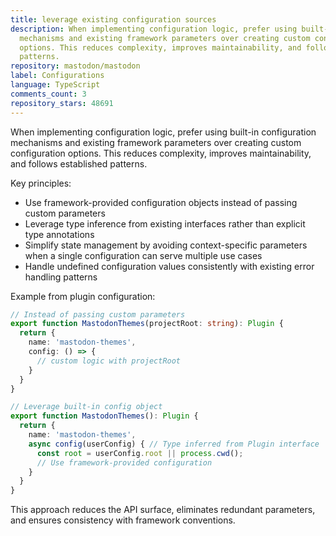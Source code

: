 ```yaml
---
title: leverage existing configuration sources
description: When implementing configuration logic, prefer using built-in configuration
  mechanisms and existing framework parameters over creating custom configuration
  options. This reduces complexity, improves maintainability, and follows established
  patterns.
repository: mastodon/mastodon
label: Configurations
language: TypeScript
comments_count: 3
repository_stars: 48691
---
```


When implementing configuration logic, prefer using built-in configuration mechanisms and existing framework parameters over creating custom configuration options. This reduces complexity, improves maintainability, and follows established patterns.

Key principles:
- Use framework-provided configuration objects instead of passing custom parameters
- Leverage type inference from existing interfaces rather than explicit type annotations
- Simplify state management by avoiding context-specific parameters when a single configuration can serve multiple use cases
- Handle undefined configuration values consistently with existing error handling patterns

Example from plugin configuration:
```typescript
// Instead of passing custom parameters
export function MastodonThemes(projectRoot: string): Plugin {
  return {
    name: 'mastodon-themes',
    config: () => {
      // custom logic with projectRoot
    }
  }
}

// Leverage built-in config object
export function MastodonThemes(): Plugin {
  return {
    name: 'mastodon-themes',
    async config(userConfig) { // Type inferred from Plugin interface
      const root = userConfig.root || process.cwd();
      // Use framework-provided configuration
    }
  }
}
```

This approach reduces the API surface, eliminates redundant parameters, and ensures consistency with framework conventions.